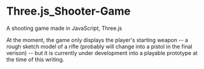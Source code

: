 # Three.js_Shooter-Game
A shooting game made in JavaScript, Three.js

At the moment, the game only displays the player's starting weapon -- a rough sketch model of a rifle (probably will change into a pistol in the final verison) -- but it is currently under development into a playable prototype at the time of this writing.
